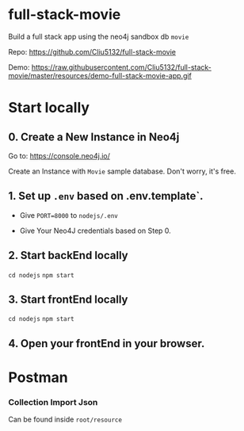 # full-stack-movie
Build a full stack app using the neo4j sandbox db `movie`

Repo: https://github.com/Cliu5132/full-stack-movie

Demo: https://raw.githubusercontent.com/Cliu5132/full-stack-movie/master/resources/demo-full-stack-movie-app.gif

# Start locally

## 0. Create a New Instance in Neo4j

Go to: https://console.neo4j.io/

Create an Instance with `Movie` sample database. Don't worry, it's free.

## 1. Set up `.env` based on .env.template`.

- Give `PORT=8000` to `nodejs/.env`

- Give Your Neo4J credentials based on Step 0.

## 2. Start backEnd locally
`cd nodejs`
`npm start`

## 3. Start frontEnd locally
`cd nodejs`
`npm start`

## 4. Open your frontEnd in your browser.

# Postman 
### Collection Import Json
Can be found inside `root/resource`
